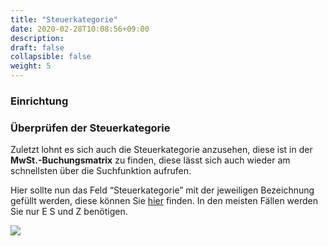 ```yaml
---
title: "Steuerkategorie"
date: 2020-02-28T10:08:56+09:00
description: 
draft: false
collapsible: false
weight: 5
---
```

### Einrichtung

### Überprüfen der Steuerkategorie

Zuletzt lohnt es sich auch die Steuerkategorie anzusehen, diese ist in der **MwSt.-Buchungsmatrix** zu finden, diese lässt sich auch wieder am schnellsten über die Suchfunktion aufrufen.

Hier sollte nun das Feld “Steuerkategorie” mit der jeweiligen Bezeichnung gefüllt werden, diese können Sie [hier](https://docs.peppol.eu/poacc/billing/3.0/codelist/UNCL5305/) finden. In den meisten Fällen werden Sie nur E S und Z benötigen.

![](images/XRechnung/erste_schritte/xrechnungmatrix.PNG)
